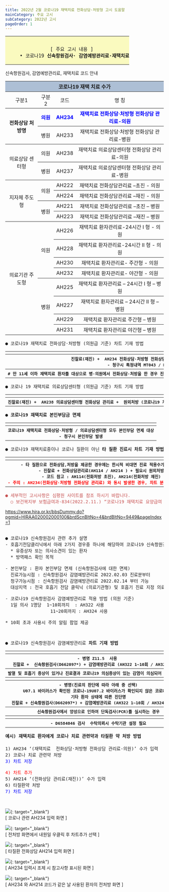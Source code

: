 ```yaml
---
title: 2022년 2월 코로나19 재택치료 전화상담·처방형 고시 도움말
mainCategory: 주요 고시
subCategory: 2022년 고시
pageOrder: 1
---
```

<table style="width:100%;">
  <tbody style="font-size:15px;background:#FAFABF">
    <tr>
     <th style="background:#FAFABF;padding:10px 0px 0px 10px;font-weight:normal">
     <br>
     <pre style="margin:0">
  [ 주요 고시 내용 ]
    • 코로나19 <span style="font-weight:bold;">신속항원검사· 감염예방관리료·재택치료</span>
     </pre>
     </th>    
    </tr>
  </tbody>
</table>

<p style="margin-bottom:5px">신속항원검사, 감염예방관리료, 재택치료 코드 안내</p>
<table style="width:100%">
    <tr style="background:#ADBFD5">
        <th colspan="4" style="text-align:center">코로나19 재택 치료 수가</th>
    </tr>
    <tr>
        <th style="font-weight:normal;text-align:center">구분1</th>
        <th style="font-weight:normal;text-align:center">구분2</th>
        <th style="font-weight:normal;text-align:center">코드</th>
        <th style="font-weight:normal;text-align:center">명       칭</th>
    </tr>
    <tr>
        <th rowspan="2">전화상담 처방명</th>
        <th style="color:blue">의원</th>
        <th style="color:blue">AH234</th>
        <th style="color:blue">재택치료 전화상담·처방형 전화상담 관리료-의원</th>
    </tr>
    <tr>
        <th style="font-weight:normal">병원</th>
        <th style="font-weight:normal">AH233</th>
        <th style="font-weight:normal">재택치료 전화상담·처방형 전화상담 관리료-병원</th>
    </tr>
    <tr>
        <th rowspan="2" style="font-weight:normal">의료상담 센터형</th>
        <th style="font-weight:normal">의원</th>
        <th style="font-weight:normal">AH238</th>
        <th style="font-weight:normal">재택치료 의료상담센터형 전화상담 관리료-의원</th>
    </tr>
    <tr>
        <th style="font-weight:normal">병원</th>
        <th style="font-weight:normal">AH237</th>
        <th style="font-weight:normal">재택치료 의료상담센터형 전화상담 관리료-병원</th>
    </tr>
    <tr>
        <th rowspan="4" style="font-weight:normal">지자체 주도형</th>
        <th rowspan="2" style="font-weight:normal">의원</th>
        <th style="font-weight:normal">AH222</th>
        <th style="font-weight:normal">재택치료 전화상담관리료 –초진 - 의원</th>
    </tr>
    <tr>
        <th style="font-weight:normal">AH224</th>
        <th style="font-weight:normal">재택치료 전화상담관리료 –재진 - 의원</th>
    </tr>
    <tr>
        <th rowspan="2" style="font-weight:normal">병원</th>
        <th style="font-weight:normal">AH221</th>
        <th style="font-weight:normal">재택치료 전화상담관리료 –초진 – 병원</th>
    </tr>
    <tr>
        <th style="font-weight:normal">AH223</th>
        <th style="font-weight:normal">재택치료 전화상담관리료 –재진 – 병원</th>
    </tr>
    <tr>
        <th rowspan="8" style="font-weight:normal">의료기관 주도형</th>
        <th rowspan="4" style="font-weight:normal">의원</th>
        <th style="font-weight:normal">AH226</th>
        <th style="font-weight:normal">재택치료 환자관리료-24시간 I 형 - 의원</th>
    </tr>
    <tr>
        <th style="font-weight:normal">AH228</th>
        <th style="font-weight:normal">재택치료 환자관리료-24시간 II 형 - 의원</th>
    </tr>
    <tr>
        <th style="font-weight:normal">AH230</th>
        <th style="font-weight:normal">재택치료 환자관리료- 주간형 - 의원</th>
    </tr>
    <tr>
        <th style="font-weight:normal">AH232</th>
        <th style="font-weight:normal">재택치료 환자관리료- 야간형 - 의원</th>
    </tr>
    <tr>
        <th rowspan="4" style="font-weight:normal">병원</th>
        <th style="font-weight:normal">AH225</th>
        <th style="font-weight:normal">재택치료 환자관리료 – 24시간 I 형 – 병원</th>
    </tr>
    <tr>
        <th style="font-weight:normal">AH227</th>
        <th style="font-weight:normal">재택치료 환자관리료 – 24시간 II 형 – 병원</th>
    </tr>
    <tr>
        <th style="font-weight:normal">AH229</th>
        <th style="font-weight:normal">재택치료 환자관리료 주간형 – 병원</th>
    </tr>
    <tr>
        <th style="font-weight:normal">AH231</th>
        <th style="font-weight:normal">재택치료 환자관리료 야간형 – 병원</th>
    </tr>
</table>

<pre style="margin-bottom:0">
● 코로나19 재택치료 전화상담·처방형 (의원급 기준) 차트 기재 방법
</pre>
<table style="width:100%">
    <tr>
        <th>
            <a href="/images//docs/main13/sub22/page1_1.png" target="_blank"><img src="/images//docs/main13/sub22/page1_1.png" alt=""/> 
            </a>
        </th>
    </tr>
    <tr>
        <th>
<pre style="margin:0">
진찰료(재진) +  AH234 전화상담·처방형 전화상담 관리료  + 원외처방 (코로나19 치료목적 약품)
- 청구시 특정내역 MT043 / MX999 / JX999 자동 수록됨
</pre>
        </th>
    </tr>
    <tr>
        <th>
<pre style="margin:0">
<span style="font-weight:bold"># 만 11세 이하 재택치료 환자를 대상으로 병·의원에서 전화상담·처방</span>을 한 경우 진찰료는 <span style="font-weight:bold">1일 2회까지 산정가능</span> (전화상담 관리료는 진찰료 산정과 동일한 횟수 산정)
</pre>
        </th>
    </tr>
</table>

<pre style="margin:0;">
● 코로나 19 재택치료 의료상담센터형 (의원급 기준) 차트 기재 방법
</pre>
<table style="width:100%">
    <tr>
        <th>
            <a href="/images//docs/main13/sub22/page1_2.png" target="_blank"><img src="/images//docs/main13/sub22/page1_2.png" alt=""/> 
            </a>
        </th>
    </tr>
    <tr>
        <th>
<pre style="margin:0">
진찰료(재진) +  AH238 의료상담센터형 전화상담 관리료 +  원외처방 (코로나19 치료목적 약품)
</pre>
        </th>
    </tr>
</table>

<pre style="margin-bottom:0;font-weight:bold">
● 코로나19 재택치료 본인부담금 면제
</pre>
<table style="width:100%">
    <tr>
        <th>
            <a href="/images//docs/main13/sub22/page1_3.png" target="_blank"><img src="/images//docs/main13/sub22/page1_3.png" alt=""/> 
            </a>
        </th>
    </tr>
    <tr>
        <th>
<pre style="margin:0">
코로나19 재택치료 전화상담·처방형 / 의료상담센터형 모두 본인부담 면제 대상
<span style="font-weight:bold">- 청구시 본인부담 발생</span>
</pre>
        </th>
    </tr>
</table>

<pre style="margin:0;">
● 코로나19 재택치료중이나 코로나 질환이 아닌 <span style="font-weight:bold">타 질환 진료시 차트 기재 방법</span>
</pre>
<table style="width:100%">
    <tr>
        <th>
            <a href="/images//docs/main13/sub22/page1_4.png" target="_blank"><img src="/images//docs/main13/sub22/page1_4.png" alt=""/> 
            </a>
        </th>
    </tr>
    <tr>
        <th>
<pre style="margin:0">
<span style="font-weight:bold">- 타 질환으로 전화상담,처방을 제공한 경우에는 한시적 비대면 진료 적용수가를 산정함</span>
- 진찰료 + 전화상담관리료(AH114 / AH214 ) + 필요시 원외처방
<span style="font-weight:bold">- 코드 참고 : AH114(전화처방 초진), AH214(전화처방 재진)</span>
<span style="font-weight:bold;color:red">- 주의 : AH234(전화상담·처방형 전화상담 관리료) 와 동시 발생한 경우, 차트 분리하여 각각 기재</span>
</pre>
        </th>
    </tr>
</table>

<pre style="margin-bottom:0;color:#C75252">
● 세부적인 고시사항은 심평원 사이트를 참조 하시기 바랍니다.  
  ○ 보건복지부 보험급여과-834(2022.2.11.) “코로나19 재택치료 요양급여 적용기준 및 청구방법 안내”  
</pre>
<a  href="https://www.hira.or.kr/bbsDummy.do?pgmid=HIRAA020002000100&brdScnBltNo=4&brdBltNo=9449&pageIndex=1" target="_blank">https://www.hira.or.kr/bbsDummy.do?pgmid=HIRAA020002000100&brdScnBltNo=4&brdBltNo=9449&pageIndex=1</a>
<br/>
<br/>

<pre>
● 코로나19 신속항원검사 관련 추가 설명
- 호흡기전담클리닉에서 아래 2가지 경우중 하나에 해당하여 코로나19 신속항원검사를 실시한 경우
  * 유증상자 또는 의사소견이 있는 환자
  * 방역패스 확인 목적

- 본인부담 : 환자 본인부담 면제 (신속항원검사에 대한 면제)
  진료가능시점 : 신속항원검사 감염예방관리료 2022.02.03 진료분부터
  청구가능시점 : 신속항원검사 감염예방관리료 2022.02.14 부터 가능
  대상지역 : 전국 호흡기 전담 클릭닉 (의료기관형) 및 호흡기 진료 지정 의료기관

- 코로나19 신속항원검사 감염예방관리료 적용 방법 (의원 기준)
  1일 의사 1명당  1~10회까지  : AH322 사용
                 11~20회까지 : AH324 사용  

* 10회 초과 사용시 주의 알림 팝업 제공
</pre>
<br/>

<pre style="margin-bottom:0">
● 코로나19 신속항원검사 감염예방관리료 <span style="font-weight:bold">차트 기재 방법</span>
</pre>
<table style="width:100%">
    <tr>
        <th>
            <a href="/images//docs/main13/sub22/page1_5.png" target="_blank"><img src="/images//docs/main13/sub22/page1_5.png" alt=""/> 
            </a>
        </th>
    </tr>
    <tr>
        <th>
<pre style="margin:0">
 - 병명 Z11.5  사용  
 진찰료 +  신속항원검사(D662097*) + 감염예방관리료 (AH322 1~10회 / AH324 11회~ )
</pre>
        </th>
    </tr>
    <tr>
        <th>
<pre style="margin:0">
발열 및 호흡기 증상이 있거나 진료결과 코로나19 의심증상이 있는 감염이 의심되어 실시하는 경우
</pre>
        </th>
    </tr>
    <tr>
        <th>
            <a href="/images//docs/main13/sub22/page1_6.png" target="_blank"><img src="/images//docs/main13/sub22/page1_6.png" alt=""/> 
            </a>
        </th>
    </tr>
    <tr>
        <th>
<pre style="margin:0">
- 병명(진료의 판단에 따라 아래 중 선택)
U07.1 바이러스가 확인된 코로나-19U07.2 바이러스가 확인되지 않은 코로나-19
기타 환자 상태에 따른 진단명
 진찰료 + 신속항원검사(D662097*) + 감염예방관리료 (AH322 1~10회 / AH324 11회~ )  
</pre>
        </th>
    </tr>
    <tr>
        <th>
<pre style="margin:0">
신속항원검사에서 양성으로 인하여 단독검사(PCR)를 실시하는 경우
</pre>
        </th>
    </tr>
    <tr>
        <th>
            <a href="/images//docs/main13/sub22/page1_7.png" target="_blank"><img src="/images//docs/main13/sub22/page1_7.png" alt=""/> 
            </a>
        </th>
    </tr>
    <tr>
        <th>
<pre style="margin:0">
- D6584046 검사  수탁의뢰시 수탁기관 설정 필요
</pre>
        </th>
    </tr>
</table>

<pre style="margin-bottom:20px">
<span style="font-weight:bold">예시) 재택치료 환자에게 코로나 치료 관련약과 타질환 약 처방 방법</span>
</pre>
<pre>
1) AH234 ‘(재택치료  전화상담·처방형 전화상담 관리료-의원)’ 수가 입력
2) 코로나 치료 관련약 처방
<span style="color:blue">3) 차트 저장</span>

<span style="color:red">4) 차트 추가</span>
5) AH214 ‘(전화상담 관리료(재진))’ 수가 입력
6) 타질환약 처방
<span style="color:blue">7) 차트 저장</span>
</pre>
<br/>

[![](/images/{{page.url}}_8.png)](/images/{{page.url}}_8.png){: target="_blank"}  
[ 코로나 관련 AH234 입력 화면 ]

[![](/images/{{page.url}}_9.png)](/images/{{page.url}}_9.png){: target="_blank"}  
[ 전처방 화면에서 내원일 우클릭 후 차트추가 선택 ]

[![](/images/{{page.url}}_10.png)](/images/{{page.url}}_10.png){: target="_blank"}  
[ 타질환 전화상담 AH214 입력 화면 ]

[![](/images/{{page.url}}_11.png)](/images/{{page.url}}_11.png){: target="_blank"}  
[ AH234 입력시 조제 시 참고사항 표시된 화면 ]

[![](/images/{{page.url}}_12.png)](/images/{{page.url}}_12.png){: target="_blank"}  
[ AH234 와 AH214 코드가 같은 날 사용된 환자의 전처방 화면 ]